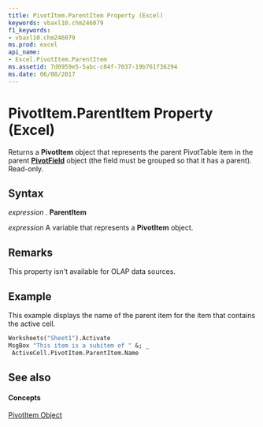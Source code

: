 ```yaml
---
title: PivotItem.ParentItem Property (Excel)
keywords: vbaxl10.chm246079
f1_keywords:
- vbaxl10.chm246079
ms.prod: excel
api_name:
- Excel.PivotItem.ParentItem
ms.assetid: 7d0959e5-5abc-c84f-7037-19b761f36294
ms.date: 06/08/2017
---
```



# PivotItem.ParentItem Property (Excel)

Returns a **PivotItem** object that represents the parent PivotTable item in the parent **[PivotField](pivotfield-object-excel.md)** object (the field must be grouped so that it has a parent). Read-only.


## Syntax

 _expression_ . **ParentItem**

 _expression_ A variable that represents a **PivotItem** object.


## Remarks

This property isn't available for OLAP data sources.


## Example

This example displays the name of the parent item for the item that contains the active cell.


```vb
Worksheets("Sheet1").Activate 
MsgBox "This item is a subitem of " &; _ 
 ActiveCell.PivotItem.ParentItem.Name
```


## See also


#### Concepts


[PivotItem Object](pivotitem-object-excel.md)

